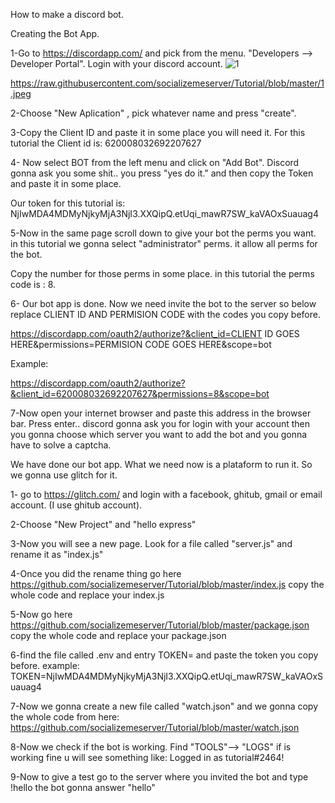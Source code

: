 How to make a discord bot.


Creating the Bot App.

1-Go to https://discordapp.com/    and pick from the menu.  "Developers --> Developer Portal".  Login with your discord account.
 ![1](1.jpeg) 


https://raw.githubusercontent.com/socializemeserver/Tutorial/blob/master/1.jpeg

2-Choose "New Aplication" , pick whatever name and press "create".

3-Copy the Client ID and paste it in some place  you will need it. For this tutorial the Client id is: 620008032692207627

4- Now select BOT from the left menu and click on "Add Bot". Discord gonna ask you some shit.. you press "yes do it." and then copy the Token and paste it in some 
place.

Our token for this tutorial is: NjIwMDA4MDMyNjkyMjA3NjI3.XXQipQ.etUqi_mawR7SW_kaVAOxSuauag4

5-Now in the same page scroll down to give your bot the perms you want. in this tutorial we gonna select "administrator" perms. it allow all perms for the bot.

Copy the number for those perms in some place. in this tutorial the perms code is : 8.

6- Our bot app is done. Now we need invite the bot to the server so below replace CLIENT ID AND PERMISION CODE with the codes you copy before.

https://discordapp.com/oauth2/authorize?&client_id=CLIENT ID GOES HERE&permissions=PERMISION CODE GOES HERE&scope=bot 

Example:

https://discordapp.com/oauth2/authorize?&client_id=620008032692207627&permissions=8&scope=bot 

7-Now open your internet browser and paste this address in the browser bar. Press enter.. discord gonna ask you for login with your account then you gonna choose
which server you want to add the bot and you gonna have to solve a captcha.


We have done our bot app. What we need now is a plataform to run it. So we gonna use glitch for it.

1- go to https://glitch.com/ and login with a facebook, ghitub, gmail or email account. (I use ghitub account).

2-Choose "New Project" and "hello express" 

3-Now you will see a new page. Look for a file called "server.js" and rename it as "index.js"

4-Once you did the rename thing go here https://github.com/socializemeserver/Tutorial/blob/master/index.js  copy the whole code and replace your index.js

5-Now go here https://github.com/socializemeserver/Tutorial/blob/master/package.json copy the whole code and replace your package.json

6-find the file called .env and entry TOKEN= and paste the token you copy before.
example:
TOKEN=NjIwMDA4MDMyNjkyMjA3NjI3.XXQipQ.etUqi_mawR7SW_kaVAOxSuauag4

7-Now we gonna create a new file called "watch.json" and we gonna copy the whole code from here: https://github.com/socializemeserver/Tutorial/blob/master/watch.json

8-Now we check if the bot is working. Find "TOOLS"--> "LOGS"  if is working fine u will see something like: Logged in as tutorial#2464!

9-Now to give a test go to the server where you invited the bot and type !hello  the bot gonna answer "hello"
